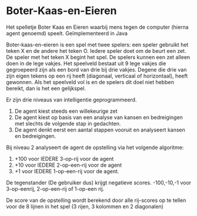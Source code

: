 # Boter-Kaas-en-Eieren
Het spelletje Boter Kaas en Eieren waarbij mens tegen de computer (hierna agent genoemd) speelt. Geïmplementeerd in Java

Boter-kaas-en-eieren is een spel met twee spelers: een speler gebruikt het teken X en de andere het teken O. Iedere speler doet om de beurt een zet. De speler met het teken X begint het spel. De spelers kunnen een zet alleen doen in de lege vakjes. Het speelveld bestaat uit 9 lege vakjes die gegroepeerd zijn als een bord van drie bij drie vakjes. Degene die drie van zijn eigen tekens op een rij heeft (diagonaal, verticaal of horizontaal), heeft gewonnen. Als het speelveld vol is en de spelers dit doel niet hebben bereikt, dan is het een gelijkspel. 

Er zijn drie niveaus van intelligentie geprogrammeerd. 
1. De agent kiest steeds een willekeurige zet
2. De agent kiest op basis van een analyse van kansen en bedreigingen met slechts de volgende stap in gedachten.
3. De agent denkt eerst een aantal stappen vooruit en analyseert kansen en bedreigingen. 

Bij niveau 2 analyseert de agent de opstelling via het volgende algoritme:

1. +100 voor IEDERE 3-op-rij voor de agent
2. +10 voor IEDERE 2-op-een-rij voor de agent
3. +1 voor IEDERE 1-op-een-rij voor de agent.

De tegenstander (De gebruiker dus) krijgt negatieve scores. -100,-10,-1 voor 3-op-eenrij,
2-op-een-rij of 1-op-een rij.

De score van de opstelling wordt berekend door alle rij-scores op te tellen voor de 8 lijnen in het spel (3 rijen, 3 kolommen en 2 diagonalen) 
